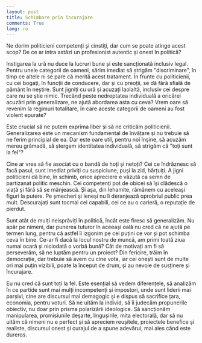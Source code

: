 ```yaml
---
layout: post
title: Schimbare prin încurajare
comments: True
lang: ro
---
```


Ne dorim politicieni competenți și cinstiți, dar cum se poate atinge acest scop? De ce ar intra astăzi un profesionist autentic și onest în politică?

<!--more-->

Instigarea la ură nu duce la lucruri bune și este sancționată inclusiv legal. Pentru unele categorii de oameni, sărim imediat să strigăm "discriminare", în timp ce altele ni se pare că merită acest tratament. În frunte cu politicienii, cu cei bogați, în funcții de conducere, dar și cu preoții, se dă fără sfială de pământ în neștire. Sunt jigniți cu ură și acuzați laolaltă, inclusiv cei despre care nu se știe nimic. Trecând peste nedreptatea individuală a oricărei acuzări prin generalizare, ne ajută abordarea asta cu ceva? Vrem oare să revenim la regimuri totalitare, în care aceste categorii de oameni au fost violent epurate?

Este crucial să ne putem exprima liber și să ne criticăm politicienii. Generalizarea este un mecanism fundamental de învățare și nu trebuie să ne ferim principial de ea. Dar este oare util, pentru noi înșine, să acuzăm mereu grămadă, să ștergem identitatea individuală, să strigăm că "toți sunt la fel"?

Cine ar vrea să fie asociat cu o bandă de hoți și netoți? Cei ce îndrăznesc să facă pasul, sunt imediat priviți cu suspiciune, puși la zid, hărțuiți. A jigni politicieni dă bine, în schimb, orice apreciere e văzută ca semn de partizanat politic meschin. Cei competenți pot de obicei să își clădescă o viață și fără să se mânjească. Și așa, din lehamite, rămânem cu aceleași figuri la putere. Pe șmecheri și leneși nu îi deranjează oprobriul public prea mult. Descurajați sunt tocmai cei capabili, cei ce au o carieră, o reputație de pierdut.

Sunt atât de mulți neisprăviți în politică, încât este firesc să generalizăm. Nu apăr pe nimeni, dar punerea tuturor în aceeași oală nu cred că ne ajută pe termen lung, pentru că astfel îi izgonim pe cei puțini ce vor și pot schimba ceva în bine. Ce-ar fi dacă la locul nostru de muncă, am primi toată ziua numai ocară și niciodată o vorbă bună? Cât de motivați am fi să perseverăm, să ne luptăm pentru un proiect? Din fericire, trăim în democrație, dar trebuie să avem cu cine vota, iar cei onești sunt de multe ori mai puțin vizibili, poate la început de drum, și au nevoie de susținere și încurajare.

Eu nu cred că sunt toți la fel. Este esențial să vedem diferențele, să analizăm în ce partide sunt mai mulți incompetenți și impostori, unde sunt liderii mai parșivi, cine are discursul mai demagogic și e dispus să sacrifice țara, economia, pentru voturi. Să ne uităm la individ, să îi judecăm propunerile obiectiv, nu doar prin prisma polarizării ideologice. Să sancționăm manipularea, promisiunile deșarte, lingușirile, mita electorală, dar să nu uităm că nimeni nu e perfect și să apreciem reușitele, proiectele benefice și realiste, discursul onest și curajul de a spune adevărul, mai ales când este dureros.
